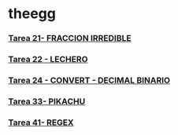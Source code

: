 # theegg


### [Tarea 21- FRACCION IRREDIBLE](https://github.com/zumaia/theegg/tree/master/tarea_21)

### [Tarea 22 - LECHERO](https://github.com/zumaia/theegg/tree/master/tarea_22)

### [Tarea 24 - CONVERT - DECIMAL BINARIO](https://github.com/zumaia/theegg/tree/master/tarea_24)

### [Tarea 33- PIKACHU](https://github.com/zumaia/theegg/tree/master/tarea_33)

### [Tarea 41- REGEX](https://github.com/zumaia/theegg/tree/master/tarea_41)
